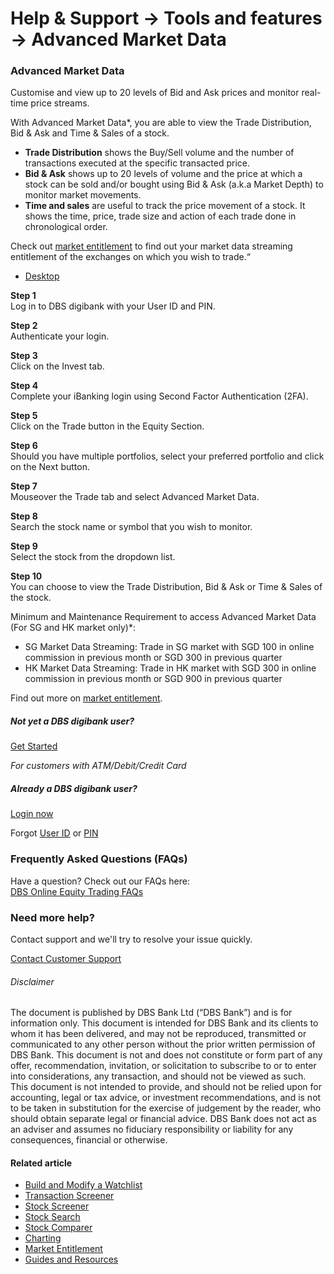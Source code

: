 # Help & Support -> Tools and features -> Advanced Market Data

### Advanced Market Data

Customise and view up to 20 levels of Bid and Ask prices and monitor real-time price streams.

With Advanced Market Data*, you are able to view the Trade Distribution, Bid & Ask and Time & Sales of a stock.

  * **Trade Distribution** shows the Buy/Sell volume and the number of transactions executed at the specific transacted price.
  * **Bid & Ask** shows up to 20 levels of volume and the price at which a stock can be sold and/or bought using Bid & Ask (a.k.a Market Depth) to monitor market movements.
  * **Time and sales** are useful to track the price movement of a stock. It shows the time, price, trade size and action of each trade done in chronological order.



Check out [market entitlement](https://www.dbs.com.sg/personal/support/wealth-oet-market-entitlement.html) to find out your market data streaming entitlement of the exchanges on which you wish to trade.“

  * [Desktop](https://www.dbs.com.sg/personal/support/wealth-oet-advanced-market-data.html#desktop-tab)



**Step 1**  
Log in to DBS digibank with your User ID and PIN. 

**Step 2**  
Authenticate your login. 

**Step 3**  
Click on the Invest tab. 

**Step 4**  
Complete your iBanking login using Second Factor Authentication (2FA). 

**Step 5**  
Click on the Trade button in the Equity Section. 

**Step 6**  
Should you have multiple portfolios, select your preferred portfolio and click on the Next button. 

**Step 7**  
Mouseover the Trade tab and select Advanced Market Data. 

**Step 8**  
Search the stock name or symbol that you wish to monitor. 

**Step 9**  
Select the stock from the dropdown list. 

**Step 10**  
You can choose to view the Trade Distribution, Bid & Ask or Time & Sales of the stock.  
  
Minimum and Maintenance Requirement to access Advanced Market Data (For SG and HK market only)*:  


  * SG Market Data Streaming: Trade in SG market with SGD 100 in online commission in previous month or SGD 300 in previous quarter
  * HK Market Data Streaming: Trade in HK market with SGD 300 in online commission in previous month or SGD 900 in previous quarter

Find out more on [market entitlement](https://www.dbs.com.sg/personal/support/wealth-oet-market-entitlement.html). 

##### Not yet a DBS digibank user?

[Get Started](https://internet-banking.dbs.com.sg/ibAPL/Welcome)

_For customers with ATM/Debit/Credit Card_

##### Already a DBS digibank user?

[Login now](https://internet-banking.dbs.com.sg/IB/Welcome)

Forgot [User ID](https://www.dbs.com.sg/personal/ibanking/ibapl/ib-printuid.html) or [PIN](https://www.dbs.com.sg/personal/ibanking/ibapl/ib-resetpin.html)

### Frequently Asked Questions (FAQs)

Have a question? Check out our FAQs here:  
[DBS Online Equity Trading FAQs](https://www.dbs.com.sg/personal/support/wealth-oet-dbs-online-equity-trading-faq.html)  


### Need more help?

Contact support and we'll try to resolve your issue quickly.

[Contact Customer Support](https://www.dbs.com.sg/personal/contact-us.page)

###### Disclaimer

The document is published by DBS Bank Ltd (“DBS Bank”) and is for information only. This document is intended for DBS Bank and its clients to whom it has been delivered, and may not be reproduced, transmitted or communicated to any other person without the prior written permission of DBS Bank. This document is not and does not constitute or form part of any offer, recommendation, invitation, or solicitation to subscribe to or to enter into considerations, any transaction, and should not be viewed as such. This document is not intended to provide, and should not be relied upon for accounting, legal or tax advice, or investment recommendations, and is not to be taken in substitution for the exercise of judgement by the reader, who should obtain separate legal or financial advice. DBS Bank does not act as an adviser and assumes no fiduciary responsibility or liability for any consequences, financial or otherwise. 

#### Related article

  * [Build and Modify a Watchlist](https://www.dbs.com.sg/personal/support/wealth-oet-watchlist.html)
  * [Transaction Screener](https://www.dbs.com.sg/personal/support/wealth-oet-transaction-screener.html)
  * [Stock Screener](https://www.dbs.com.sg/personal/support/wealth-oet-stock-screener.html)
  * [Stock Search](https://www.dbs.com.sg/personal/support/wealth-oet-stock-search.html)
  * [Stock Comparer](https://www.dbs.com.sg/personal/support/wealth-oet-stock-comparer.html)
  * [Charting](https://www.dbs.com.sg/personal/support/wealth-oet-charting.html)
  * [Market Entitlement](https://www.dbs.com.sg/personal/support/wealth-oet-market-entitlement.html)
  * [Guides and Resources](https://www.dbs.com.sg/personal/support/wealth-oet-guides-resources.html)


